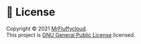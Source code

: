 # 📝 License <!-- {docsify-ignore-all} -->

Copyright © 2021 [MrFluffycloud](https://github.com/MrFluffycloud).<br />
This project is [GNU General Public License](https://github.com/MrFluffycloud/Frosty/blob/master/LICENSE) licensed.